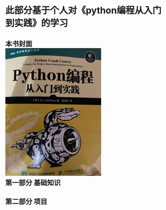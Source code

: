 此部分基于个人对《python编程从入门到实践》的学习
=

本书封面  
<img src="https://github.com/lingd0407/pythonLearning/blob/30af83af6692a7495e9ab89b436a835b356c686b/Python%E7%BC%96%E7%A8%8B%E5%85%A5%E9%97%A8%E5%88%B0%E5%AE%9E%E8%B7%B5/%E5%B0%81%E9%9D%A2.png" width="300" height= "400">  
第一部分 基础知识
-

第二部分 项目
-

